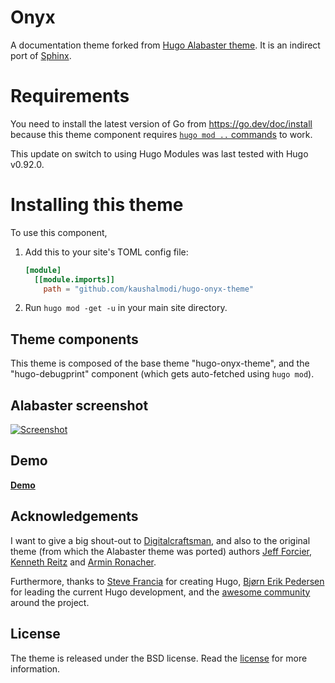 # Onyx

A documentation theme forked from [Hugo Alabaster
theme](https://github.com/digitalcraftsman/hugo-alabaster-theme). It is an
indirect port of [Sphinx](http://www.sphinx-doc.org/en/stable/).

# Requirements

You need to install the latest version of Go from
https://go.dev/doc/install because this theme component requires
[`hugo mod ..` commands](https://gohugo.io/hugo-modules/use-modules/)
to work.

This update on switch to using Hugo Modules was last tested with Hugo
v0.92.0.

# Installing this theme

To use this component,

1.  Add this to your site's TOML config file:

    ```toml
    [module]
      [[module.imports]]
        path = "github.com/kaushalmodi/hugo-onyx-theme"
    ```

2.  Run `hugo mod -get -u` in your main site directory.

## Theme components

This theme is composed of the base theme "hugo-onyx-theme", and the
"hugo-debugprint" component (which gets auto-fetched using `hugo
mod`).

## Alabaster screenshot

[![Screenshot](https://raw.githubusercontent.com/digitalcraftsman/hugo-alabaster-theme/dev/images/screenshot.png)](https://digitalcraftsman.github.io/hugo-alabaster-theme/)

## Demo

[**Demo**][demo]

## Acknowledgements

I want to give a big shout-out to
[Digitalcraftsman](https://github.com/digitalcraftsman), and also to
the original theme (from which the Alabaster theme was ported) authors
[Jeff Forcier](https://github.com/bitprophet), [Kenneth
Reitz](https://github.com/kennethreitz) and [Armin
Ronacher](https://github.com/mitsuhiko).

Furthermore, thanks to [Steve Francia](https://github.com/spf13) for
creating Hugo, [Bjørn Erik Pedersen](https://github.com/bep) for
leading the current Hugo development, and the [awesome
community](https://github.com/spf13/hugo/graphs/contributors) around
the project.


## License

The theme is released under the BSD license. Read the
[license](https://github.com/kaushalmodi/hugo-onyx-theme/blob/master/LICENSE.md)
for more information.

[demo]: https://hugo-onyx.netlify.com/
